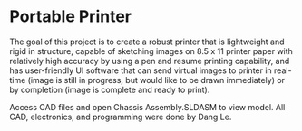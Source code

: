 # Portable Printer

The goal of this project is to create a robust printer that is lightweight and rigid in structure, capable of sketching images on 8.5 x 11 printer paper with relatively high accuracy by using a pen and resume printing capability, and has user-friendly UI software that can send virtual images to printer in real-time (image is still in progress, but would like to be drawn immediately) or by completion (image is complete and ready to print).

Access CAD files and open Chassis Assembly.SLDASM to view model.
All CAD, electronics, and programming were done by Dang Le.
